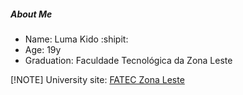 ##### About Me
- Name: Luma Kido :shipit:
- Age: 19y
- Graduation: Faculdade Tecnológica da Zona Leste

[!NOTE] 
University site: [FATEC Zona Leste](https://www.fateczl.edu.br/inicio)